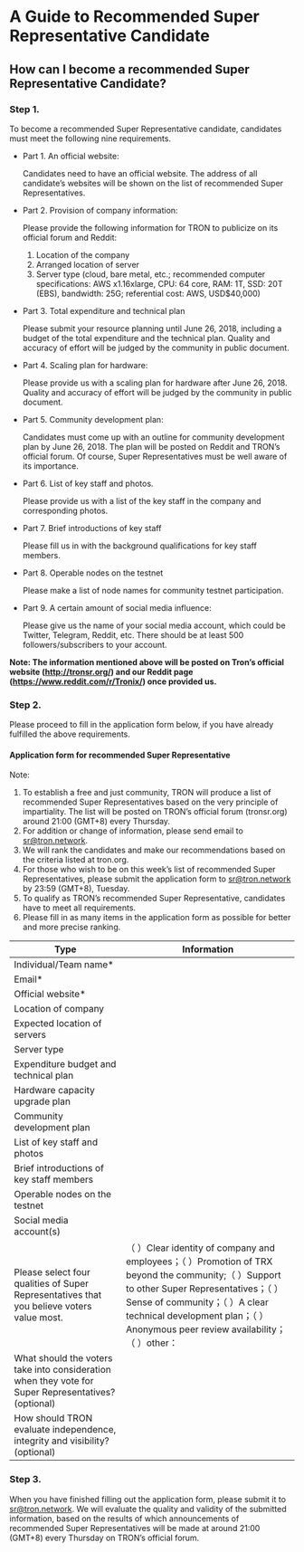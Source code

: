 # A Guide to Recommended Super Representative Candidate

## How can I become a recommended Super Representative Candidate?

### Step 1. 

To become a recommended Super Representative candidate, candidates must meet the following nine requirements.

+ Part 1. An official website:  

    Candidates need to have an official website. The address of all candidate’s  websites will be shown on the list of recommended Super Representatives.

+ Part 2. Provision of company information:

    Please provide the following information for TRON to publicize on its official forum and Reddit:
    1.	Location of the company
    2.	Arranged location of server
    3.	Server type (cloud, bare metal, etc.; recommended computer specifications: AWS x1.16xlarge, CPU: 64 core, RAM: 1T, SSD: 20T (EBS), bandwidth: 25G; referential cost: AWS, USD$40,000)

+ Part 3. Total expenditure and technical plan

    Please submit your resource planning until June 26, 2018, including a budget of the total expenditure and the technical plan. Quality and accuracy of effort will be judged by the community in public document.

+ Part 4. Scaling plan for hardware:

    Please provide us with a scaling plan for hardware after June 26, 2018. Quality and accuracy of effort will be judged by the community in public document.

+ Part 5. Community development plan:

    Candidates must come up with an outline for community development plan by June 26, 2018. The plan will be posted on Reddit and TRON’s official forum. Of course, Super Representatives must be well aware of its importance.

+ Part 6. List of key staff and photos.

    Please provide us with a list of the key staff in the company and corresponding photos.

+ Part 7. Brief introductions of key staff

    Please fill us in with the background qualifications for key staff members.

+ Part 8. Operable nodes on the testnet

    Please make a list of node names for community testnet participation.

+ Part 9. A certain amount of social media influence:

    Please give us the name of your social media account, which could be Twitter, Telegram, Reddit, etc. There should be at least 500 followers/subscribers to your account.

**Note: The information mentioned above will be posted on Tron’s official website (http://tronsr.org/) and our Reddit page (https://www.reddit.com/r/Tronix/) once provided us.**

### Step 2.  

Please proceed to fill in the application form below, if you have already fulfilled the above requirements.

#### Application form for recommended Super Representative

Note:
1.	To establish a free and just community, TRON will produce a list of recommended Super Representatives based on the very principle of impartiality. The list will be posted on TRON’s official forum (tronsr.org) around 21:00 (GMT+8) every Thursday.
2.	For addition or change of information, please send email to sr@tron.network.
3.	We will rank the candidates and make our recommendations based on the criteria listed at tron.org.
4.	For those who wish to be on this week’s list of recommended Super Representatives, please submit the application form to sr@tron.network by 23:59 (GMT+8), Tuesday.
5.	To qualify as TRON’s recommended Super Representative, candidates have to meet all requirements.
6.	Please fill in as many items in the application form as possible for better and more precise ranking.
 
|Type|Information|
|---|---|
|Individual/Team name*|
|Email*|
|Official website*|
|Location of company|
|Expected location of servers|
|Server type|
|Expenditure budget and technical plan|
|Hardware capacity upgrade plan|
|Community development plan|
|List of key staff and photos|
|Brief introductions of key staff members|
|Operable nodes on the testnet|
|Social media account(s)|
|Please select four qualities of Super Representatives that you believe voters value most.|（ ）Clear identity of company and employees；（ ）Promotion of TRX beyond the community;（ ）Support to other Super Representatives；（ ）Sense of community；（ ）A clear technical development plan；（ ）Anonymous peer review availability；（ ）other：|
|What should the voters take into consideration when they vote for Super Representatives? (optional)|
|How should TRON evaluate independence, integrity and visibility? (optional)|

### Step 3. 

When you have finished filling out the application form, please submit it to sr@tron.network. We will evaluate the quality and validity of the submitted information, based on the results of which announcements of recommended Super Representatives will be made at around 21:00 (GMT+8) every Thursday on TRON’s official forum.